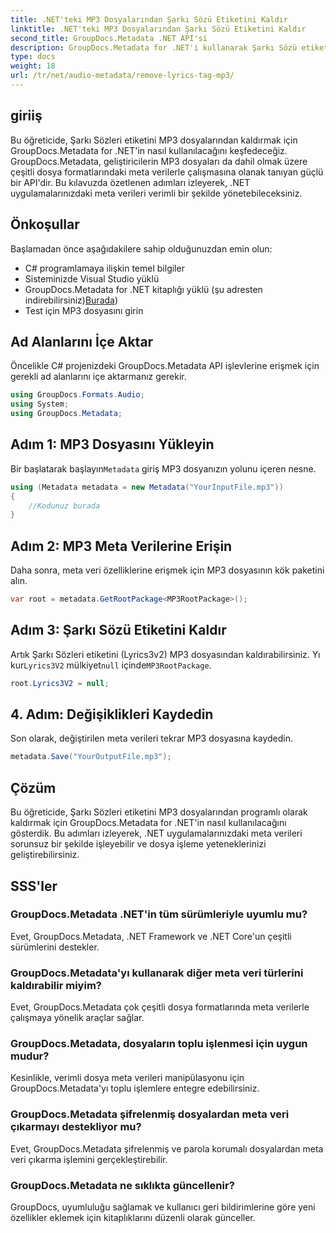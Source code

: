 ```yaml
---
title: .NET'teki MP3 Dosyalarından Şarkı Sözü Etiketini Kaldır
linktitle: .NET'teki MP3 Dosyalarından Şarkı Sözü Etiketini Kaldır
second_title: GroupDocs.Metadata .NET API'si
description: GroupDocs.Metadata for .NET'i kullanarak Şarkı Sözü etiketlerini MP3 dosyalarından nasıl kaldıracağınızı öğrenin. Verimli meta veri manipülasyonu için adım adım kılavuzumuzu izleyin.
type: docs
weight: 18
url: /tr/net/audio-metadata/remove-lyrics-tag-mp3/
---
```

## giriiş
Bu öğreticide, Şarkı Sözleri etiketini MP3 dosyalarından kaldırmak için GroupDocs.Metadata for .NET'in nasıl kullanılacağını keşfedeceğiz. GroupDocs.Metadata, geliştiricilerin MP3 dosyaları da dahil olmak üzere çeşitli dosya formatlarındaki meta verilerle çalışmasına olanak tanıyan güçlü bir API'dir. Bu kılavuzda özetlenen adımları izleyerek, .NET uygulamalarınızdaki meta verileri verimli bir şekilde yönetebileceksiniz.
## Önkoşullar
Başlamadan önce aşağıdakilere sahip olduğunuzdan emin olun:
- C# programlamaya ilişkin temel bilgiler
- Sisteminizde Visual Studio yüklü
-  GroupDocs.Metadata for .NET kitaplığı yüklü (şu adresten indirebilirsiniz)[Burada](https://releases.groupdocs.com/metadata/net/))
- Test için MP3 dosyasını girin

## Ad Alanlarını İçe Aktar
Öncelikle C# projenizdeki GroupDocs.Metadata API işlevlerine erişmek için gerekli ad alanlarını içe aktarmanız gerekir.
```csharp
using GroupDocs.Formats.Audio;
using System;
using GroupDocs.Metadata;
```
## Adım 1: MP3 Dosyasını Yükleyin
 Bir başlatarak başlayın`Metadata` giriş MP3 dosyanızın yolunu içeren nesne.
```csharp
using (Metadata metadata = new Metadata("YourInputFile.mp3"))
{
    //Kodunuz burada
}
```
## Adım 2: MP3 Meta Verilerine Erişin
Daha sonra, meta veri özelliklerine erişmek için MP3 dosyasının kök paketini alın.
```csharp
var root = metadata.GetRootPackage<MP3RootPackage>();
```
## Adım 3: Şarkı Sözü Etiketini Kaldır
 Artık Şarkı Sözleri etiketini (Lyrics3v2) MP3 dosyasından kaldırabilirsiniz. Yı kur`Lyrics3V2` mülkiyet`null` içinde`MP3RootPackage`.
```csharp
root.Lyrics3V2 = null;
```
## 4. Adım: Değişiklikleri Kaydedin
Son olarak, değiştirilen meta verileri tekrar MP3 dosyasına kaydedin.
```csharp
metadata.Save("YourOutputFile.mp3");
```

## Çözüm
Bu öğreticide, Şarkı Sözleri etiketini MP3 dosyalarından programlı olarak kaldırmak için GroupDocs.Metadata for .NET'in nasıl kullanılacağını gösterdik. Bu adımları izleyerek, .NET uygulamalarınızdaki meta verileri sorunsuz bir şekilde işleyebilir ve dosya işleme yeteneklerinizi geliştirebilirsiniz.

## SSS'ler
### GroupDocs.Metadata .NET'in tüm sürümleriyle uyumlu mu?
Evet, GroupDocs.Metadata, .NET Framework ve .NET Core'un çeşitli sürümlerini destekler.
### GroupDocs.Metadata'yı kullanarak diğer meta veri türlerini kaldırabilir miyim?
Evet, GroupDocs.Metadata çok çeşitli dosya formatlarında meta verilerle çalışmaya yönelik araçlar sağlar.
### GroupDocs.Metadata, dosyaların toplu işlenmesi için uygun mudur?
Kesinlikle, verimli dosya meta verileri manipülasyonu için GroupDocs.Metadata'yı toplu işlemlere entegre edebilirsiniz.
### GroupDocs.Metadata şifrelenmiş dosyalardan meta veri çıkarmayı destekliyor mu?
Evet, GroupDocs.Metadata şifrelenmiş ve parola korumalı dosyalardan meta veri çıkarma işlemini gerçekleştirebilir.
### GroupDocs.Metadata ne sıklıkta güncellenir?
GroupDocs, uyumluluğu sağlamak ve kullanıcı geri bildirimlerine göre yeni özellikler eklemek için kitaplıklarını düzenli olarak günceller.